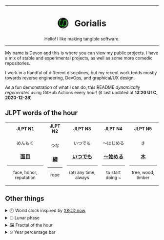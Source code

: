 ***

<h1 align="center">
<sub>
    <img src="readme/resources/avatar.png" height="36">
</sub>
&nbsp;
Gorialis
</h1>
<p align="center">
Hello! I like making tangible software.
</p>

***

My name is Devon and this is where you can view my public projects. I have a mix of stable and experimental projects, as well as some more comedic repositories.

I work in a handful of different disciplines, but my recent work tends mostly towards reverse engineering, DevOps, and graphical/UX design.

As a fun demonstration of what I can do, this README *dynamically regenerates* using GitHub Actions every hour! (it last updated at **13:20 UTC, 2020-12-28**)

<h2>JLPT words of the hour</h2>
<table>
    <tr>
        <th>JLPT N1</th>
        <th>JLPT N2</th>
        <th>JLPT N3</th>
        <th>JLPT N4</th>
        <th>JLPT N5</th>
    </tr>
    <tr>
        <td>
            <p align="center">めんもく</p>
            <h3 align="center"><b><a href="https://jisho.org/search/%E9%9D%A2%E7%9B%AE">面目</a></b></h3>
            <hr>
            <p align="center">face,<wbr> honor,<wbr> reputation</p>
        </td>
        <td>
            <p align="center">つな</p>
            <h3 align="center"><b><a href="https://jisho.org/search/%E7%B6%B1">綱</a></b></h3>
            <hr>
            <p align="center">rope</p>
        </td>
        <td>
            <p align="center">いつでも</p>
            <h3 align="center"><b><a href="https://jisho.org/search/%E3%81%84%E3%81%A4%E3%81%A7%E3%82%82">いつでも</a></b></h3>
            <hr>
            <p align="center">(at) any time,<wbr> always</p>
        </td>
        <td>
            <p align="center">～はじめる</p>
            <h3 align="center"><b><a href="https://jisho.org/search/%EF%BD%9E%E5%A7%8B%E3%82%81%E3%82%8B">～始める</a></b></h3>
            <hr>
            <p align="center">to start doing ~</p>
        </td>
        <td>
            <p align="center">き</p>
            <h3 align="center"><b><a href="https://jisho.org/search/%E6%9C%A8">木</a></b></h3>
            <hr>
            <p align="center">tree,<wbr> wood,<wbr> timber</p>
        </td>
    </tr>
</table>

<h2>Other things</h2>
<details>
<summary>🕐  World clock inspired by <a href="https://xkcd.com/now">XKCD now</a></summary>

> <img src="generated/now.png" width="512">

</details>
<details>
<summary>🌕 Lunar phase</summary>

The moon is approximately 49.03% through its phase (Full Moon).

</details>
<details>
<summary>&#x1f5bc; Fractal of the hour</summary>

> <img src="generated/fractal.png" width="512">

</details>
<details>
<summary>&#x23f2; Year percentage bar</summary>
<pre><code>2020 [███████████████████▁] 99.06%</code></pre>
</details>
